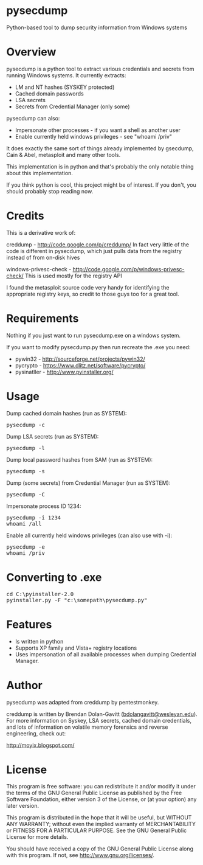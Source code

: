 pysecdump
=========

Python-based tool to dump security information from Windows systems

Overview
========

pysecdump is a python tool to extract various credentials and secrets from
running Windows systems.  It currently extracts:
* LM and NT hashes (SYSKEY protected)
* Cached domain passwords
* LSA secrets
* Secrets from Credential Manager (only some)

pysecdump can also:
* Impersonate other processes - if you want a shell as another user
* Enable currently held windows privileges - see "whoami /priv"

It does exactly the same sort of things already implemented by gsecdump,
Cain & Abel, metasploit and many other tools.

This implementation is in python and that's probably the only notable thing
about this implementation.

If you think python is cool, this project might be of interest.  If you don't,
you should probably stop reading now.

Credits
=======

This is a derivative work of:

creddump - http://code.google.com/p/creddump/
         In fact very little of the code is different in pysecdump,
		 which just pulls data from the registry instead of from on-disk hives

windows-privesc-check - http://code.google.com/p/windows-privesc-check/
         This is used mostly for the registry API

I found the metasploit source code very handy for identifying the
appropriate registry keys, so credit to those guys too for a great tool.

Requirements
============

Nothing if you just want to run pysecdump.exe on a windows system.

If you want to modify pysecdump.py then run recreate the .exe you need:

* pywin32 - http://sourceforge.net/projects/pywin32/
* pycrypto - https://www.dlitz.net/software/pycrypto/
* pysinatller - http://www.pyinstaller.org/

Usage
=====

Dump cached domain hashes (run as SYSTEM):
<pre>
pysecdump -c
</pre>

Dump LSA secrets (run as SYSTEM):
<pre>
pysecdump -l
</pre>

Dump local password hashes from SAM (run as SYSTEM):
<pre>
pysecdump -s
</pre>

Dump (some secrets) from Credential Manager (run as SYSTEM):
<pre>
pysecdump -C
</pre>

Impersonate process ID 1234:
<pre>
pysecdump -i 1234
whoami /all
</pre>

Enable all currently held windows privileges (can also use with -i):
<pre>
pysecdump -e
whoami /priv
</pre>
  
Converting to .exe
==================
<pre>
cd C:\pyinstaller-2.0
pyinstaller.py -F "c:\somepath\pysecdump.py"
</pre>
  
Features
========

* Is written in python
* Supports XP family and Vista+ registry locations
* Uses impersonation of all available processes when dumping Credential Manager.

Author
======

pysecdump was adapted from creddump by pentestmonkey.

creddump is written by Brendan Dolan-Gavitt (bdolangavitt@wesleyan.edu).
For more information on Syskey, LSA secrets, cached domain credentials,
and lots of information on volatile memory forensics and reverse
engineering, check out:

http://moyix.blogspot.com/

License
=======

This program is free software: you can redistribute it and/or modify
it under the terms of the GNU General Public License as published by
the Free Software Foundation, either version 3 of the License, or
(at your option) any later version.

This program is distributed in the hope that it will be useful,
but WITHOUT ANY WARRANTY; without even the implied warranty of
MERCHANTABILITY or FITNESS FOR A PARTICULAR PURPOSE.  See the
GNU General Public License for more details.

You should have received a copy of the GNU General Public License
along with this program.  If not, see <http://www.gnu.org/licenses/>.
